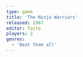 ```yaml
---
type: game
title: 'The Ninja Warriors'
released: 1987
editor: Taito
players: 2
genres:
  - 'Beat them all'
---
```

